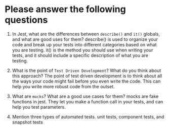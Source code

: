 # Please answer the following questions

1.  In Jest, what are the differences between `describe()` and `it()` globals, and what are good uses for them?
    describe() is used to organize your code and break up your tests into different categories based on what you are testing. it() is the method you should use when writing your tests, and it should include a specific description of what you are testing.

2.  What is the point of `Test Driven Development`? What do you think about this approach?
    The point of test driven development is to think about all the ways your code might fail before you even write the code. This can help you write more robust code from the outset.

3.  What are `mocks`? What are a good use cases for them?
    mocks are fake functions in jest. They let you make a function call in your tests, and can help you test parameters.

4.  Mention three types of automated tests.
    unit tests, component tests, and snapshot tests
